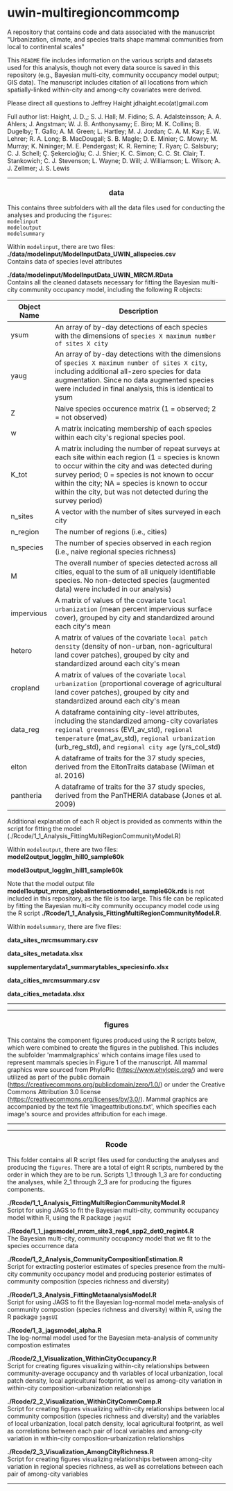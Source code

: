# uwin-multiregioncommcomp

A repository that contains code and data associated with the manuscript "Urbanization, climate, and species traits shape mammal communities from local to continental scales"

This `README` file includes information on the various scripts and datasets used for this analysis, though not every data source is saved in this repository (e.g., Bayesian multi-city, community occupancy model output; GIS data). The manuscript includes citation of all locations from which spatially-linked within-city and among-city covariates were derived.

Please direct all questions to Jeffrey Haight jdhaight.eco(at)gmail.com

Full author list:
Haight, J. D.,; S. J. Hall; M. Fidino; S. A. Adalsteinsson; A. A. Ahlers; J. Angstman; W. J. B. Anthonysamy; E. Biro; M. K. Collins; B. Dugelby; T. Gallo; A. M. Green; L. Hartley; M. J. Jordan; C. A. M. Kay; E. W. Lehrer; R. A. Long; B. MacDougall; S. B. Magle; D. E. Minier; C. Mowry; M. Murray; K. Nininger; M. E. Pendergast; K. R. Remine; T. Ryan; C. Salsbury; C. J. Schell; Ç. Șekercioğlu; C. J. Shier; K. C. Simon; C. C. St. Clair; T. Stankowich; C. J. Stevenson; L. Wayne; D. Will; J. Williamson; L. Wilson; A. J. Zellmer; J. S. Lewis



---
<div align="center"> <h3>data</h3> </div>

This contains three subfolders with all the data files used for conducting the analyses and producing the `figures`:  
`modelinput`  
`modeloutput`  
`modelsummary`  

Within `modelinput`, there are two files:  
**./data/modelinput/ModelInputData_UWIN_allspecies.csv**  
Contains data of species level attributes  

**./data/modelinput/ModelInputData_UWIN_MRCM.RData**  
Contains all the cleaned datasets necessary for fitting the Bayesian multi-city community occupancy model, including the following R objects:  

| Object Name	| Description   |
|---------------------------|--------|
| ysum		| An array of by-day detections of each species with the dimensions of `species X maximum number of sites X city`	|
| yaug		| An array of by-day detections with the dimensions of `species X maximum number of sites X city`, including additional all-zero species for data augmentation. Since no data augmented species were included in final analysis, this is identical to ysum	|
| Z			| Naive species occurence matrix (1 = observed; 2 = not observed)	|
| w			| A matrix incicating membership of each species within each city's regional species pool.  |
| K_tot         	| A matrix including the number of repeat surveys at each site within each region (1 = species is  known to occur within the city and was detected during survey period; 0 = species is not known to occur within the city; NA = species is known to occur within the city, but was not detected during the survey period)	|
| n_sites		| A vector with the number of sites surveyed in each city	|
| n_region		| The number of regions (i.e., cities)	|
| n_species		| The number of species observed in each region (i.e., naive regional species richness)	|
| M			| The overall number of species detected across all cities, equal to the sum of all uniquely identifiable species. No non-detected species (augmented data) were included in our analysis) |
| impervious	| A matrix of values of the covariate `local urbanization` (mean percent impervious surface cover), grouped by city and standardized around each city's mean |
| hetero     	| A matrix of values of the covariate `local patch density` (density of non-urban, non-agricultural land cover patches), grouped by city and standardized around each city's mean |
| cropland		| A matrix of values of the covariate `local urbanization` (proportional coverage of agricultural land cover patches), grouped by city and standardized around each city's mean |
| data_reg		| A dataframe containing city-level attributes, including the standardized among-city covariates `regional greenness` (EVI_av_std), `regional temperature` (mat_av_std), `regional urbanization` (urb_reg_std), and `regional city age` (yrs_col_std) |
| elton		| A dataframe of traits for the 37 study species, derived from the EltonTraits database (Wilman et al. 2016)	|
| pantheria		| A dataframe of traits for the 37 study species, derived from the PanTHERIA database (Jones et al. 2009)		|

Additional explanation of each R object is provided as comments within the script for fitting the model (./Rcode/1_1_Analysis_FittingMultiRegionCommunityModel.R)  
  
  
  
Within `modeloutput`, there are two files:  
**model2output_logglm_hill0_sample60k**  


**model3output_logglm_hill1_sample60k**  


Note that the model output file **model1output_mrcm_globalinteractionmodel_sample60k.rds** is not included in this repository, as the file is too large. This file can be replicated by fitting the Bayesian multi-city community occupancy model code using the R script **./Rcode/1_1_Analysis_FittingMultiRegionCommunityModel.R**.  
  
  
  
Within `modelsummary`, there are five files:  

**data_sites_mrcmsummary.csv**  


**data_sites_metadata.xlsx**  


**supplementarydata1_summarytables_speciesinfo.xlsx**  


**data_cities_mrcmsummary.csv**  


**data_cities_metadata.xlsx**  



---


---
<div align="center"> <h3>figures</h3> </div>

This contains the component figures produced using the R scripts below, which were combined to create the figures in the published. This includes the subfolder 'mammalgraphics' which contains image files used to represent mammals species in Figure 1 of the manuscript. All mammal graphics were sourced from PhyloPic (https://www.phylopic.org/) and were utilized as part of the public domain (https://creativecommons.org/publicdomain/zero/1.0/) or under the Creative Commons Attribution 3.0 license (https://creativecommons.org/licenses/by/3.0/). Mammal graphics are accompanied by the text file 'imageattributions.txt', which specifies each image's source and provides attribution for each image.


---
---
<div align="center"> <h3>Rcode</h3> </div>

This folder contains all R script files used for conducting the analyses and producing the `figures`. There are a total of eight R scripts, numbered by the order in which they are to be run. Scripts 1_1 through 1_3 are for conducting the analyses, while 2_1 through 2_3 are for producing the figures components.

**./Rcode/1_1_Analysis_FittingMultiRegionCommunityModel.R**  
Script for using JAGS to fit the Bayesian multi-city, community occupancy model within R, using the R package `jagsUI`  

**./Rcode/1_1_jagsmodel_mrcm_site3_reg4_spp2_det0_regint4.R**  
The Bayesian multi-city, community occupancy model that we fit to the species occurrence data  

**./Rcode/1_2_Analysis_CommunityCompositionEstimation.R**  
Script for extracting posterior estimates of species presence from the multi-city community occupancy model and producing posterior estimates of community composition (species richness and diversity)  

**./Rcode/1_3_Analysis_FittingMetaanalysisModel.R**  
Script for using JAGS to fit the Bayesian log-normal model meta-analysis of community compostion (species richness and diversity) within R, using the R package `jagsUI`  

**./Rcode/1_3_jagsmodel_alpha.R**  
The log-normal model used for the Bayesian meta-analysis of community compostion estimates  

**./Rcode/2_1_Visualization_WithinCityOccupancy.R**  
Script for creating figures visualizing within-city relationships between community-average occupancy and th variables of local urbanization, local patch density, local agricultural footprint, as well as among-city variation in within-city composition-urbanization relationships  

**./Rcode/2_2_Visualization_WithinCityCommComp.R**  
Script for creating figures visualizing within-city relationships between local community composition (species richness and diversity) and the variables of local urbanization, local patch density, local agricultural footprint, as well as correlations between each pair of local variables and among-city variation in within-city composition-urbanization relationships  

**./Rcode/2_3_Visualization_AmongCityRichness.R**  
Script for creating figures visualizing relationships between among-city variation in regional species richness, as well as correlations between each pair of among-city variables  


---
